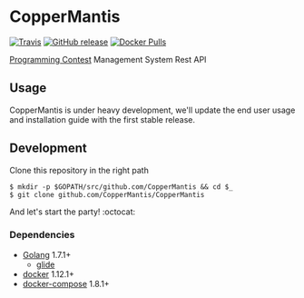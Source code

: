 # CopperMantis

[![Travis](https://img.shields.io/travis/CopperMantis/CopperMantis.svg?maxAge=2592000?style=flat-square)](https://travis-ci.org/CopperMantis/CopperMantis) [![GitHub release](https://img.shields.io/github/release/CopperMantis/CopperMantis.svg?maxAge=2592000?style=flat-square)](https://github.com/CopperMantis/CopperMantis/releases) [![Docker Pulls](https://img.shields.io/docker/pulls/jossemargt/copper-mantis.svg?maxAge=2592000?style=flat-square)](https://hub.docker.com/r/jossemargt/coppermantis/)

[Programming Contest](https://en.wikipedia.org/wiki/Competitive_programming) Management System Rest API

## Usage
CopperMantis is under heavy development, we'll update the end user usage and
installation guide with the first stable release.

## Development

Clone this repository in the right path

```
$ mkdir -p $GOPATH/src/github.com/CopperMantis && cd $_
$ git clone github.com/CopperMantis/CopperMantis
```

And let's start the party! :octocat:

### Dependencies

- [Golang](https://golang.org/) 1.7.1+
  - [glide](https://github.com/Masterminds/glide)
- [docker](https://www.docker.com/) 1.12.1+
- [docker-compose](https://docs.docker.com/compose/) 1.8.1+
